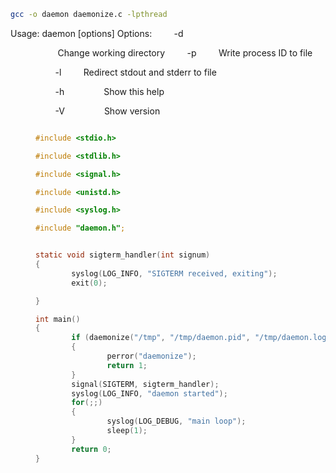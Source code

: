 
```sh
gcc -o daemon daemonize.c -lpthread
```


Usage: daemon [options]
Options:
        -d <dir>          Change working directory
        -p <file>         Write process ID to file

        -l <file>         Redirect stdout and stderr to file

        -h                Show this help

        -V                Show version

```c

#include <stdio.h>

#include <stdlib.h>

#include <signal.h>

#include <unistd.h>

#include <syslog.h>

#include "daemon.h";


static void sigterm_handler(int signum)
{
        syslog(LOG_INFO, "SIGTERM received, exiting");
        exit(0);

}

int main()
{
        if (daemonize("/tmp", "/tmp/daemon.pid", "/tmp/daemon.log") != 0)
        {
                perror("daemonize");
                return 1;
        }
        signal(SIGTERM, sigterm_handler);
        syslog(LOG_INFO, "daemon started");
        for(;;)
        {
                syslog(LOG_DEBUG, "main loop");
                sleep(1);
        }
        return 0;
}
```
